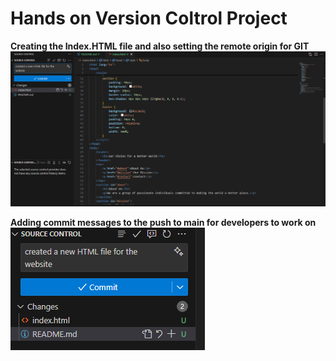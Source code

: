 # Hands on Version Coltrol Project

**Creating the Index.HTML file and also setting the remote origin for GIT**
![alt text](image.png)

**Adding commit messages to the push to main for developers to work on**
![alt text](image-1.png)